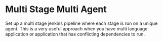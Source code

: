 # Multi Stage Multi Agent

Set up a multi stage jenkins pipeline where each stage is run on a unique agent. This is a very useful approach when you have multi language application
or application that has conflicting dependencies to run.
